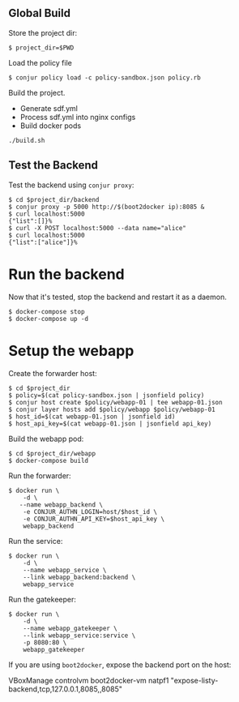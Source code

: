 
## Global Build

Store the project dir:

```
$ project_dir=$PWD
```

Load the policy file

```
$ conjur policy load -c policy-sandbox.json policy.rb
```

Build the project.

* Generate sdf.yml
* Process sdf.yml into nginx configs
* Build docker pods

```
./build.sh
```

## Test the Backend

Test the backend using `conjur proxy`:

```
$ cd $project_dir/backend
$ conjur proxy -p 5000 http://$(boot2docker ip):8085 &
$ curl localhost:5000
{"list":[]}%                                                                    
$ curl -X POST localhost:5000 --data name="alice"
$ curl localhost:5000                            
{"list":["alice"]}%     
```

# Run the backend

Now that it's tested, stop the backend and restart it as a daemon.

```
$ docker-compose stop
$ docker-compose up -d
```

# Setup the webapp

Create the forwarder host:

```
$ cd $project_dir
$ policy=$(cat policy-sandbox.json | jsonfield policy)
$ conjur host create $policy/webapp-01 | tee webapp-01.json
$ conjur layer hosts add $policy/webapp $policy/webapp-01
$ host_id=$(cat webapp-01.json | jsonfield id)
$ host_api_key=$(cat webapp-01.json | jsonfield api_key)
```

Build the webapp pod:

```
$ cd $project_dir/webapp
$ docker-compose build
```

Run the forwarder:

```
$ docker run \
	-d \
   --name webapp_backend \
	-e CONJUR_AUTHN_LOGIN=host/$host_id \
	-e CONJUR_AUTHN_API_KEY=$host_api_key \
	webapp_backend
```

Run the service:

```
$ docker run \
	-d \
	--name webapp_service \
	--link webapp_backend:backend \
	webapp_service
```

Run the gatekeeper:

```
$ docker run \
	-d \
	--name webapp_gatekeeper \
	--link webapp_service:service \
	-p 8080:80 \
	webapp_gatekeeper
```

If you are using `boot2docker`, expose the backend port on the host:

VBoxManage controlvm boot2docker-vm natpf1 "expose-listy-backend,tcp,127.0.0.1,8085,,8085"